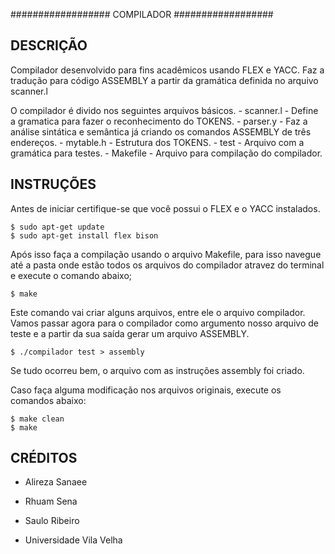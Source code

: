 ################## COMPILADOR ##################

## DESCRIÇÃO

Compilador desenvolvido para fins acadêmicos usando FLEX e YACC.
Faz a tradução para código ASSEMBLY a partir da gramática definida no arquivo scanner.l

O compilador é divido nos seguintes arquivos básicos.
	- scanner.l - Define a gramatica para fazer o reconhecimento do TOKENS.
	- parser.y - Faz a análise sintática e semântica já criando os comandos ASSEMBLY de três endereços.
	- mytable.h - Estrutura dos TOKENS.
	- test - Arquivo com a gramática para testes.
	- Makefile - Arquivo para compilação do compilador.

## INSTRUÇÕES

Antes de iniciar certifique-se que você possui o FLEX e o YACC instalados.

	$ sudo apt-get update 
	$ sudo apt-get install flex bison

Após isso faça a compilação usando o arquivo Makefile, para isso navegue até a pasta onde estão todos os arquivos do compilador atravez do terminal e execute o comando abaixo;

	$ make

Este comando vai criar alguns arquivos, entre ele o arquivo compilador.
Vamos passar agora para o compilador como argumento nosso arquivo de teste e a partir da sua saída gerar um arquivo ASSEMBLY.

	$ ./compilador test > assembly

Se tudo ocorreu bem, o arquivo com as instruções assembly foi criado.

Caso faça alguma modificação nos arquivos originais, execute os comandos abaixo:

	$ make clean
	$ make

## CRÉDITOS

- Alireza Sanaee
- Rhuam Sena
- Saulo Ribeiro

- Universidade Vila Velha
